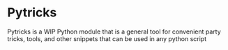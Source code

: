 # Pytricks
Pytricks is a WIP Python module that is a general tool for convenient party tricks, tools, and other snippets that can be used in any python script
